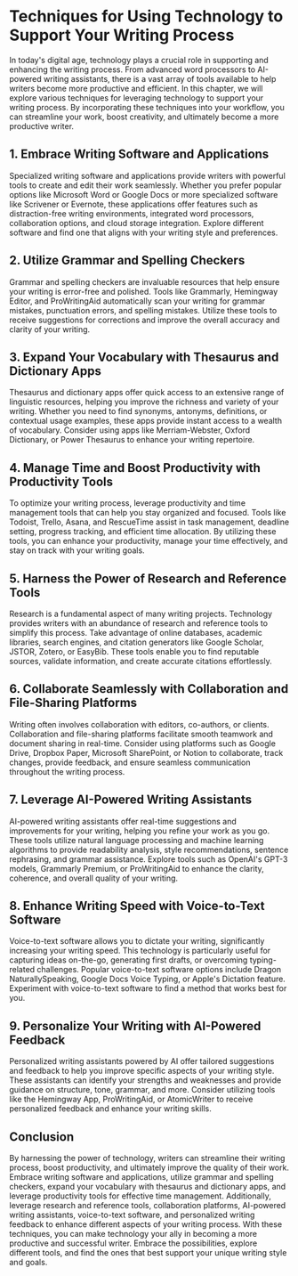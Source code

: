 # Techniques for Using Technology to Support Your Writing Process

In today's digital age, technology plays a crucial role in supporting and enhancing the writing process. From advanced word processors to AI-powered writing assistants, there is a vast array of tools available to help writers become more productive and efficient. In this chapter, we will explore various techniques for leveraging technology to support your writing process. By incorporating these techniques into your workflow, you can streamline your work, boost creativity, and ultimately become a more productive writer.

## 1\. Embrace Writing Software and Applications

Specialized writing software and applications provide writers with powerful tools to create and edit their work seamlessly. Whether you prefer popular options like Microsoft Word or Google Docs or more specialized software like Scrivener or Evernote, these applications offer features such as distraction-free writing environments, integrated word processors, collaboration options, and cloud storage integration. Explore different software and find one that aligns with your writing style and preferences.

## 2\. Utilize Grammar and Spelling Checkers

Grammar and spelling checkers are invaluable resources that help ensure your writing is error-free and polished. Tools like Grammarly, Hemingway Editor, and ProWritingAid automatically scan your writing for grammar mistakes, punctuation errors, and spelling mistakes. Utilize these tools to receive suggestions for corrections and improve the overall accuracy and clarity of your writing.

## 3\. Expand Your Vocabulary with Thesaurus and Dictionary Apps

Thesaurus and dictionary apps offer quick access to an extensive range of linguistic resources, helping you improve the richness and variety of your writing. Whether you need to find synonyms, antonyms, definitions, or contextual usage examples, these apps provide instant access to a wealth of vocabulary. Consider using apps like Merriam-Webster, Oxford Dictionary, or Power Thesaurus to enhance your writing repertoire.

## 4\. Manage Time and Boost Productivity with Productivity Tools

To optimize your writing process, leverage productivity and time management tools that can help you stay organized and focused. Tools like Todoist, Trello, Asana, and RescueTime assist in task management, deadline setting, progress tracking, and efficient time allocation. By utilizing these tools, you can enhance your productivity, manage your time effectively, and stay on track with your writing goals.

## 5\. Harness the Power of Research and Reference Tools

Research is a fundamental aspect of many writing projects. Technology provides writers with an abundance of research and reference tools to simplify this process. Take advantage of online databases, academic libraries, search engines, and citation generators like Google Scholar, JSTOR, Zotero, or EasyBib. These tools enable you to find reputable sources, validate information, and create accurate citations effortlessly.

## 6\. Collaborate Seamlessly with Collaboration and File-Sharing Platforms

Writing often involves collaboration with editors, co-authors, or clients. Collaboration and file-sharing platforms facilitate smooth teamwork and document sharing in real-time. Consider using platforms such as Google Drive, Dropbox Paper, Microsoft SharePoint, or Notion to collaborate, track changes, provide feedback, and ensure seamless communication throughout the writing process.

## 7\. Leverage AI-Powered Writing Assistants

AI-powered writing assistants offer real-time suggestions and improvements for your writing, helping you refine your work as you go. These tools utilize natural language processing and machine learning algorithms to provide readability analysis, style recommendations, sentence rephrasing, and grammar assistance. Explore tools such as OpenAI's GPT-3 models, Grammarly Premium, or ProWritingAid to enhance the clarity, coherence, and overall quality of your writing.

## 8\. Enhance Writing Speed with Voice-to-Text Software

Voice-to-text software allows you to dictate your writing, significantly increasing your writing speed. This technology is particularly useful for capturing ideas on-the-go, generating first drafts, or overcoming typing-related challenges. Popular voice-to-text software options include Dragon NaturallySpeaking, Google Docs Voice Typing, or Apple's Dictation feature. Experiment with voice-to-text software to find a method that works best for you.

## 9\. Personalize Your Writing with AI-Powered Feedback

Personalized writing assistants powered by AI offer tailored suggestions and feedback to help you improve specific aspects of your writing style. These assistants can identify your strengths and weaknesses and provide guidance on structure, tone, grammar, and more. Consider utilizing tools like the Hemingway App, ProWritingAid, or AtomicWriter to receive personalized feedback and enhance your writing skills.

## Conclusion

By harnessing the power of technology, writers can streamline their writing process, boost productivity, and ultimately improve the quality of their work. Embrace writing software and applications, utilize grammar and spelling checkers, expand your vocabulary with thesaurus and dictionary apps, and leverage productivity tools for effective time management. Additionally, leverage research and reference tools, collaboration platforms, AI-powered writing assistants, voice-to-text software, and personalized writing feedback to enhance different aspects of your writing process. With these techniques, you can make technology your ally in becoming a more productive and successful writer. Embrace the possibilities, explore different tools, and find the ones that best support your unique writing style and goals.
